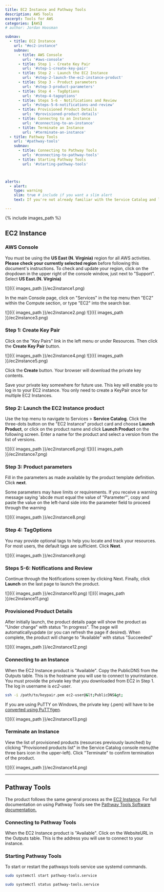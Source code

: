 ```yaml
---
title: EC2 Instance and Pathway Tools
description: AWS Tools
excerpt: Tools for AWS
categories: [AWS]
# author: Jordan Hoosman

subnav:
  - title: EC2 Instance 
    url: "#ec2-instance"
    subnav:
      - title: AWS Console
        url: '#aws-console'
      - title: Step 1 - Create Key Pair
        url: '#step-1-create-key-pair'
      - title: Step 2 - Launch the EC2 Instance
        url: '#step-2-launch-the-ec2-instance-product'
      - title: Step 3 - Product parameters
        url: '#step-3-product-parameters'
      - title: Step 4 - TagOptions
        url: '#step-4-tagoptions'
      - title: Steps 5-6 - Notifications and Review
        url: '#steps-5-6-notifications-and-review'
      - title: Provisioned Product Details
        url: '#provisioned-product-details'
      - title: Connectng to an Instance
        url: '#connecting-to-an-instance'
      - title: Terminate an Instance
        url: '#terminate-an-instance'
  - title: Pathway Tools
    url: '#pathway-tools'
    subnav:
      - title: Connecting to Pathway Tools
        url: '#connecting-to-pathway-tools'
      - title: Starting Pathway Tools
        url: '#starting-pathway-tools'



alerts: 
  - alert: 
    type: warning
    slim: true # include if you want a slim alert
    text: If you're not already familiar with the Service Catalog and logging in to the AWS Console, read <a href="/guides/aws/aws_create_resource">How To Create an AWS Resource</a>

---
```


{% include images_path %}




## EC2 Instance 

### AWS Console


You must be using the  **US East (N. Virginia)** region for all AWS activities. **Please check your currently selected region** before following this document's instructions.
To check and update your region, click on the dropdown in the upper right of the console window, just next to "Support". Select **US East.(N. Virginia)**

![]({{ images_path }}/ec2instance1.png)


In the main Console page, click on "Services" in the top menu then "EC2" within the Compute section, or type "EC2" into the search bar.

![]({{ images_path }}/ec2instance2.png)
![]({{ images_path }}/ec2instance3.png)

### Step 1: Create Key Pair

Click on the "Key Pairs" link in the left menu or under Resources. Then click the **Create Key Pair** button.

![]({{ images_path }}/ec2instance4.png)
![]({{ images_path }}/ec2instance5.png)

Click the **Create** button. Your browser will download the private key contents.


Save your private key somewhere for future use. This key will enable you to log in to your EC2 instance. You only need to create a KeyPair once for multiple EC2 Instances.


### Step 2: Launch the EC2 Instance product

Use the top menu to navigate to Services > **Service Catalog**. Click the three-dots button on the "EC2 Instance" product card and choose **Launch Product**, or click on the product name and click **Launch Product** on the following screen. Enter a name for the product and select a version from the list of versions.

![]({{ images_path }}/ec2instance6.png)
![]({{ images_path }}/ec2instance7.png)

### Step 3: Product parameters

Fill in the parameters as made available by the product template definition. Click **next**.


Some parameters may have limits or requirements. If you receive a warning message saying 'abcde must equal the value of "Parameter"', copy and paste the value on the left-hand side into the parameter field to proceed through the warning


![]({{ images_path }}/ec2instance8.png)

### Step 4: TagOptions

You may provide optional tags to help you locate and track your resources. For most users, the default tags are sufficient. Click **Next**.

![]({{ images_path }}/ec2instance9.png)

### Steps 5-6: Notifications and Review

Continue through the Notifications screen by clicking Next. Finally, click **Launch** on the last page to launch the product.

![]({{ images_path }}/ec2instance10.png)
![]({{ images_path }}/ec2instance11.png)

### Provisioned Product Details

After initially launch, the product details page will show the product as "Under change" with status "In progress". The page will automaticallyupdate (or you can refresh the page if desired). When complete, the product will change to "Available" with status "Succeeded"

![]({{ images_path }}/ec2instance12.png)

### Connecting to an Instance

When the EC2 Instance product is "Available". Copy the PublicDNS from the Outputs table. This is the hostname you will use to connect to yourinstance. You must provide the private key that you downloaded from EC2 in Step 1. The log in username is *ec2-user*.


```bash
ssh -i /path/to/keypair.pem ec2-user@&lt;PublicDNS&gt;
```



If you are using PuTTY on Windows, the private key (.pem) will have to be [converted using PuTTYgen](https://docs.aws.amazon.com/AWSEC2/latest/UserGuide/putty.html).


![]({{ images_path }}/ec2instance13.png)

### Terminate an Instance

View the list of provisioned products (resources previously launched) by clicking "Provisioned products list" in the Service Catalog console menu(the three bars icon in the upper-left). Click "Terminate" to confirm termination of the product.

![]({{ images_path }}/ec2instance14.png)

---

## Pathway Tools
The product follows the same general process as the [EC2 Instance](https://confluence.scinet.science/display/SCIN/EC2+Instance). For full documentation on using Pathway Tools see the [Pathway Tools Software documentation.](http://bioinformatics.ai.sri.com/ptools/)

### Connecting to Pathway Tools
When the EC2 Instance product is "Available". Click on the WebsiteURL in the Outputs table. This is the address you will use to connect to your instance. 

### Starting Pathway Tools
To start or restart the pathways tools service use systemd commands.

```bash
sudo systemctl start pathway-tools.service
```

```bash
sudo systemctl status pathway-tools.service
```